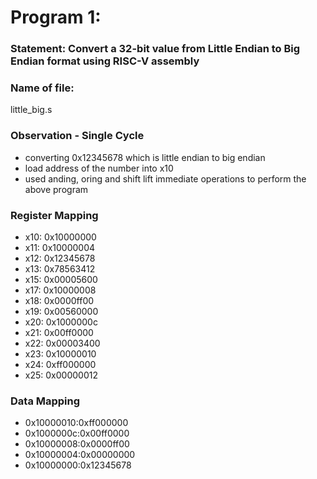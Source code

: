 # Program 1: 
### Statement: Convert a 32-bit value from Little Endian to Big Endian format using RISC-V assembly

### Name of file:
little_big.s

### Observation - Single Cycle
- converting 0x12345678  which is little endian to big endian
- load address of the number into x10
- used anding, oring and shift lift immediate operations to perform the above program
 
### Register Mapping
- x10: 0x10000000
- x11: 0x10000004
- x12: 0x12345678
- x13: 0x78563412
- x15: 0x00005600
- x17: 0x10000008
- x18: 0x0000ff00
- x19: 0x00560000
- x20: 0x1000000c
- x21: 0x00ff0000
- x22: 0x00003400
- x23: 0x10000010
- x24: 0xff000000
- x25: 0x00000012

### Data Mapping
- 0x10000010:0xff000000
- 0x1000000c:0x00ff0000
- 0x10000008:0x0000ff00
- 0x10000004:0x00000000
- 0x10000000:0x12345678
